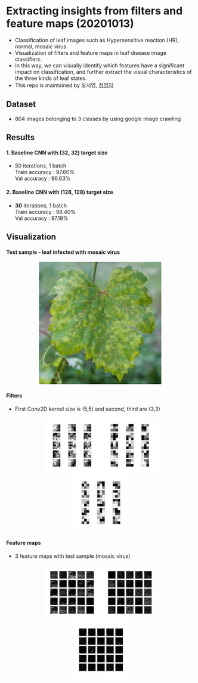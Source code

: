# Extracting insights from filters and feature maps (20201013)  
- Classification of leaf images such as Hypersensitive reaction (HR), normal, mosaic virus
- Visualization of filters and feature maps in leaf disease image classifiers.
- In this way, we can visually identify which features have a significant impact on classification, and further extract the visual characteristics of the three kinds of leaf states.  
- This repo is maintained by 오서영, [정명지](https://github.com/mongdii)  

## Dataset  
- 804 images belonging to 3 classes by using google image crawling

## Results
#### 1. Baseline CNN with (32, 32) target size
- 50 iterations, 1 batch  
Train accuracy : 97.60%  
Val accuracy : 96.63%  

#### 2. Baseline CNN with **(128, 128)** target size
- **30** iterations, 1 batch  
Train accuracy : 98.40%  
Val accuracy : 97.19%  

## Visualization  
#### Test sample - leaf infected with mosaic virus
<div align="center">  
<img src="https://github.com/OH-Seoyoung/Extracting_insights_from_filters_and_feature_maps/blob/master/sick_sample.jpg" width="65%"> <br>
</div>

#### Filters  
- First Conv2D kernel size is (5,5) and second, third are (3,3)  
<div align="center">  
<img src="https://github.com/OH-Seoyoung/Extracting_insights_from_filters_and_feature_maps/blob/master/figure/Conv1.jpg" width="30%">  
<img src="https://github.com/OH-Seoyoung/Extracting_insights_from_filters_and_feature_maps/blob/master/figure/Conv2.jpg" width="30%"> <br>
<img src="https://github.com/OH-Seoyoung/Extracting_insights_from_filters_and_feature_maps/blob/master/figure/Conv3.jpg" width="30%"> <br>
</div>  

#### Feature maps
- 3 feature maps with test sample (mosaic virus)  
<div align="center">  
<img src="https://github.com/OH-Seoyoung/Extracting_insights_from_filters_and_feature_maps/blob/master/figure/Featuremap1.jpg" width="30%">  
<img src="https://github.com/OH-Seoyoung/Extracting_insights_from_filters_and_feature_maps/blob/master/figure/Featuremap2.jpg" width="30%"> <br>
<img src="https://github.com/OH-Seoyoung/Extracting_insights_from_filters_and_feature_maps/blob/master/figure/Featuremap3.jpg" width="30%"> <br>
</div>  

